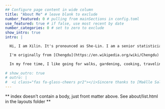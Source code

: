 ```yaml
---
## Configure page content in wide column
title: "About Me" # leave blank to exclude
number_featured: 0 # pulling from mainSections in config.toml
use_featured: true # if false, use most recent by date
number_categories: 0 # set to zero to exclude
show_intro: true
intro: |

  Hi, I am Xilin. It's pronounced as She-Lin. I am a senior statistician at the Center for Surgical Training and Research at the [University of Michigan](https://medicine.umich.edu/dept/surgery/news/archive/201903/center-surgical-training-research). In my current position, I work with a group of smart people to help improve surgical education in the US and around the world!

  I'm originally from [Chengdu](https://en.wikipedia.org/wiki/Chengdu) and moved to the U.S. for my master's degree. I have been staying in the U.S. since then. My career has been majorly focus on data  analysis in healthcare including outcome research, surgical education, trauma transportation and substance abuse. I enjoy working in a diverse team to solve challenging problems. 

  In my free time, I like going for walks, gardening, cooking, traveling and trying new restaurants! 
 
# show_outro: true
# outro: |
#  <i class="fas fa-glass-cheers pr2"></i>Sincere thanks to [Maëlle Salmon](https://masalmon.eu/) for her help naming this Hugo theme!
---
```


\*\* index doesn't contain a body, just front matter above. See about/list.html in the layouts folder \*\*
